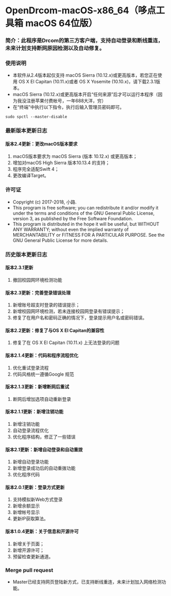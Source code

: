 # OpenDrcom-macOS-x86_64（哆点工具箱 macOS 64位版）
### 简介：此程序是Drcom的第三方客户端，支持自动登录和断线重连，未来计划支持断网原因检测以及自动修复。
  
### 使用说明
- 本软件从2.4版本起仅支持 macOS Sierra (10.12.x)或更高版本，若您正在使用 OS X El Capitan (10.11.x)或者 OS X Yosemite (10.10.x)，请下载2.3.1版本。
- macOS Sierra (10.12.x)或更高版本开启“任何来源”后才可以运行本程序（因为我没注册苹果付费帐号，一年688大洋，穷）
- 在“终端”中执行以下指令，执行后输入管理员密码即可。
~~~
sudo spctl --master-disable
~~~

### 最新版本更新日志
#### 版本2.4更新：更改macOS版本要求
1. macOS版本要求为 macOS Sierra (版本 10.12.x) 或更高版本；
2. 增加对macOS High Sierra 版本10.13.4 的支持；
3. 程序完全适配Swift 4；
4. 更改编译Target。

### 许可证
- Copyright (c) 2017-2018, 小路.
- This program is free software; you can redistribute it and/or modify it under the terms and conditions of the GNU General Public License, version 3, as published by the Free Software Foundation.
- This program is distributed in the hope it will be useful, but WITHOUT ANY WARRANTY; without even the implied warranty of MERCHANTABILITY or FITNESS FOR A PARTICULAR PURPOSE. See the GNU General Public License for more details.

### 历史版本更新日志
#### 版本2.3.1更新
1. 撤回校园网环境检测功能

#### 版本2.3更新：完善登录错误处理
1. 新增账号超支时登录的错误提示；
2. 新增校园网环境检测，若未连接校园网登录有错误提示；
3. 修复了在用户名和密码正确的情况下，登录提示用户名或密码错误。

#### 版本2.2更新：修复了与OS X El Capitan的兼容性
1. 修复了在 OS X El Capitan (10.11.x) 上无法登录的问题

#### 版本2.1.4更新：代码和程序流程优化
1. 优化重试登录流程
2. 代码风格统一遵循Google 规范

#### 版本2.1.3更新：新增断网后重试
1. 断网后增加选项自动重新登录

#### 版本2.1.1更新：新增注销功能
1. 新增注销功能
2. 自动登录流程优化
3. 优化程序结构，修正了一些错误

#### 版本2.1更新：新增自动登录和自动重拨
1. 新增自动登录功能
2. 新增登录成功后的自动重拨功能
3. 优化程序代码

#### 版本2.0.1更新：登录方式更新
1. 支持模拟新Web方式登录
2. 新增余额显示
3. 新增帐号显示
4. 更新IP获取算法。

#### 版本1.0.4更新：关于信息和开源许可
1. 新增关于页面；
2. 新增开源许可；
3. 预留检查更新通道。

###  Merge pull request
- Master已经支持网页登陆新方式，已支持断线重连，未来计划加入网络检测功能。
